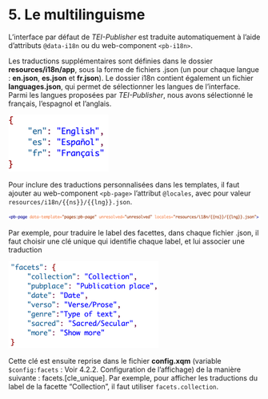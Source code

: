 # 5. Le multilinguisme
L’interface par défaut de *TEI-Publisher* est traduite automatiquement à l’aide d’attributs `@data-i18n` ou du web-component `<pb-i18n>`.

Les traductions supplémentaires sont définies dans le dossier **resources/i18n/app**, sous la forme de fichiers .json (un pour chaque langue : **en.json**, **es.json** et **fr.json**). Le dossier i18n contient également un fichier **languages.json**, qui permet de sélectionner les langues de l’interface. Parmi les langues proposées par *TEI-Publisher*, nous avons sélectionné le français, l’espagnol et l’anglais.

<img src="images/05-I18n-Config.png" width="200" alt="Sélection des langues de l’interface dans languages.json"/>

Pour inclure des traductions personnalisées dans les templates, il faut ajouter au web-component `<pb-page>` l’attribut  `@locales`, avec pour valeur `resources/i18n/{{ns}}/{{lng}}.json`.

<img src="images/05-I18n-PbPage.png" width="800" alt="Lien vers les traductions personnalisées"/>

Par exemple, pour traduire le label des facettes, dans chaque fichier .json, il faut choisir une clé unique qui identifie chaque label, et lui associer une traduction

<img src="images/05-I18n-JsonEnglish.png" width="300" alt="Traduction en anglais du nom des facettes"/>

Cette clé est ensuite reprise dans le fichier **config.xqm** (variable `$config:facets` : Voir 4.2.2. Configuration de l’affichage) de la manière suivante : facets.[cle_unique]. Par exemple, pour afficher les traductions du label de la facette “Collection”, il faut utiliser `facets.collection`.
